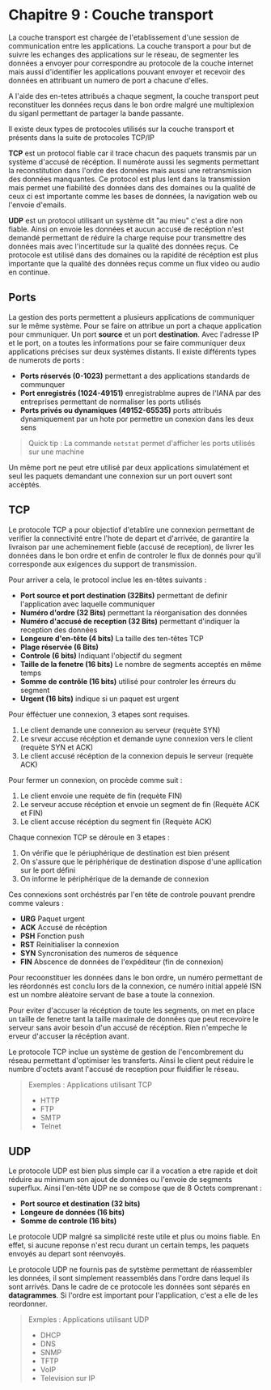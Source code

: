 # Chapitre 9 : Couche transport

La couche transport est chargée de l'etablissement d'une session de communication entre les applications. La couche transport a pour but de suivre les echanges des applications sur le réseau, de segmenter les données a envoyer pour correspondre au protocole de la couche internet mais aussi d'identifier les applications pouvant envoyer et recevoir des données en attribuant un numero de port a chacune d'elles.

A l'aide des en-tetes attribués a chaque segment, la couche transport peut reconstituer les données reçus dans le bon ordre malgré une multiplexion du siganl permettant de partager la bande passante.

Il existe deux types de protocoles utilisés sur la couche transport et présents dans la suite de protocoles TCP/IP

**TCP** est un protocol fiable car il trace chacun des paquets transmis par un système d'accusé de récéption. Il numérote aussi les segments permettant la reconstitution dans l'ordre des données mais aussi une retransmission des données manquantes. Ce protocol est plus lent dans la transmission mais permet une fiabilité des données dans des domaines ou la qualité de ceux ci est importante comme les bases de données, la navigation web ou l'envoie d'emails.

**UDP** est un protocol utilisant un système dit "au mieu" c'est a dire non fiable. Ainsi on envoie les données et aucun accusé de recéption n'est demandé permettant de réduire la charge requise pour transmettre des données mais avec l'incertitude sur la qualité des données reçus. Ce protocole est utilisé dans des domaines ou la rapidité de récéption est plus importante que la qualité des données reçus comme un flux video ou audio en continue.

## Ports

La gestion des ports permettent a plusieurs applications de communiquer sur le même système. Pour se faire on attribue un port a chaque application pour cmmuniquer. Un port **source** et un port **destination**. Avec l'adresse IP et le port, on a toutes les informations pour se faire communiquer deux applications précises sur deux systèmes distants. Il existe différents types de numerots de ports :

* **Ports réservés (0-1023)** permettant a des applications standards de communquer
* **Port enregistrés (1024-49151)** enregistrablme aupres de l'IANA par des entreprises permettant de normaliser les ports utilisés
* **Ports privés ou dynamiques (49152-65535)** ports attribués dynamiquement par un hote por permettre un conexion dans les deux sens

> Quick tip : La commande `netstat` permet d'afficher les ports utilisés sur une machine

Un même port ne peut etre utilisé par deux applications simulatément et seul les paquets demandant une connexion sur un port ouvert sont accèptés.

## TCP

Le protocole TCP a pour objectiof d'etablire une connexion permettant de verifier la connectivité entre l'hote de depart et d'arrivée, de garantire la livraison par une acheminement fieble (accusé de reception), de livrer les données dans le bon ordre et enfin de controler le flux de donnés pour qu'il corresponde aux exigences du support de transmission.

Pour arriver a cela, le protocol inclue les en-têtes suivants :

* **Port source et port destination (32Bits)** permettant de definir l'application avec laquelle communiquer
* **Numéro d'ordre (32 Bits)** permettant la réorganisation des données
* **Numéro d'accusé de reception (32 Bits)** permettant d'indiquer la reception des données
* **Longeure d'en-tête (4 bits)** La taille des ten-têtes TCP
* **Plage réservée (6 Bits)**
* **Controle (6 bits)** Indiquant l'objectif du segment
* **Taille de la fenetre (16 bits)** Le nombre de segments acceptés en même temps
* **Somme de contrôle (16 bits)** utilisé pour controler les érreurs du segment
* **Urgent (16 bits)** indique si un paquet est urgent

Pour éfféctuer une connexion, 3 etapes sont requises.

1. Le client demande une connexion au serveur (requète SYN)
2. Le srveur accuse récéption et demande uyne connexion vers le client (requète SYN et ACK)
3. Le client accusé récéption de la connexion depuis le serveur (requète ACK)

Pour fermer un connexion, on procède comme suit :

1. Le client envoie une requète de fin (requète FIN)
2. Le serveur accuse récéption et envoie un segment de fin (Requète ACK et FIN)
3. Le client accuse récéption du segment fin (Requète ACK)

Chaque connexion TCP se déroule en 3 etapes :

1. On vérifie que le périuphérique de destination est bien présent
2. On s'assure que le périphérique de destination dispose d'une apllication sur le port défini
3. On informe le périphérique de la demande de connexion

Ces connexions sont orchéstrés par l'en tête de controle pouvant prendre comme valeurs :

* **URG** Paquet urgent
* **ACK** Accusé de récéption
* **PSH** Fonction push
* **RST** Reinitialiser la connexion
* **SYN** Syncronisation des numeros de séquence
* **FIN** Abscence de données de l'expéditeur (fin de connexion)

Pour recoonstituer les données dans le bon ordre, un numéro permettant de les réordonnés est conclu lors de la connexion, ce numéro initial appelé ISN est un nombre aléatoire servant de base a toute la connexion.

Pour eviter d'accuser la récéption de toute les segments, on met en place un taille de fenetre tant la taille maximale de données que peut recevoire le serveur sans avoir besoin d'un accusé de récéption. Rien n'empeche le erveur d'accuser la récéption avant.

Le protocole TCP inclue un système de gestion de l'encombrement du réseau permettant d'optimiser les transferts. Ainsi le client peut réduire le numbre d'octets avant l'accusé de reception pour fluidifier le réseau.

> Exemples : Applications utilisant TCP
> * HTTP
> * FTP
> * SMTP
> * Telnet

## UDP

Le protocole UDP est bien plus simple car il a vocation a etre rapide et doit réduire au minimum son ajout de données ou l'envoie de segments superflux. Ainsi l'en-tête UDP ne se compose que de 8 Octets comprenant :

* **Port source et destination (32 bits)**
* **Longeure de données (16 bits)**
* **Somme de controle (16 bits)**

Le protocole UDP malgré sa simplicité reste utile et plus ou moins fiable. En effet, si aucune reponse n'est recu durant un certain temps, les paquets envoyés au depart sont réenvoyés.

Le protocole UDP ne fournis pas de sytstème permettant de réassembler les données, il sont simplement reassemblés dans l'ordre dans lequel ils sont arrivés. Dans le cadre de ce protocole les données sont séparés en **datagrammes**. Si l'ordre est important pour l'application, c'est a elle de les reordonner.

> Exmples : Applications utilisant UDP
> * DHCP
> * DNS
> * SNMP
> * TFTP
> * VoIP
> * Television sur IP